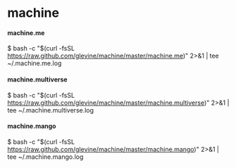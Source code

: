 # machine

#### machine.me
$ bash -c "$(curl -fsSL https://raw.github.com/glevine/machine/master/machine.me)" 2>&1 | tee ~/.machine.me.log

#### machine.multiverse
$ bash -c "$(curl -fsSL https://raw.github.com/glevine/machine/master/machine.multiverse)" 2>&1 | tee ~/.machine.multiverse.log

#### machine.mango
$ bash -c "$(curl -fsSL https://raw.github.com/glevine/machine/master/machine.mango)" 2>&1 | tee ~/.machine.mango.log
